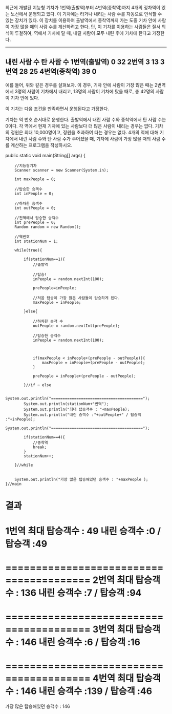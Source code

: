 	
  
  
최근에 개발된 지능형 기차가 1번역(출발역)부터 4번역(종착역)까지 4개의 정차역이 있는 노선에서 운행되고 있다. 
이 기차에는 타거나 내리는 사람 수를 자동으로 인식할 수 있는 장치가 있다. 
이 장치를 이용하여 출발역에서 종착역까지 가는 도중 기차 안에 사람이 가장 많을 때의 사람 수를 계산하려고 한다.
단, 이 기차를 이용하는 사람들은 질서 의식이 투철하여, 역에서 기차에 탈 때, 내릴 사람이 모두 내린 후에 기차에 탄다고 가정한다.

------------------------
내린 사람 수	탄 사람 수
1번역(출발역)	0	 32
2번역	        3	 13
3번역	        28 25
4번역(종착역)	39  0
-------------------------

예를 들어, 위와 같은 경우를 살펴보자. 
이 경우, 기차 안에 사람이 가장 많은 때는 2번역에서 3명의 사람이 기차에서 내리고, 
13명의 사람이 기차에 탔을 때로, 총 42명의 사람이 기차 안에 있다.

이 기차는 다음 조건을 만족하면서 운행된다고 가정한다.

기차는 역 번호 순서대로 운행한다.
출발역에서 내린 사람 수와 종착역에서 탄 사람 수는 0이다.
각 역에서 현재 기차에 있는 사람보다 더 많은 사람이 내리는 경우는 없다.
기차의 정원은 최대 10,000명이고, 정원을 초과하여 타는 경우는 없다.
4개의 역에 대해 기차에서 내린 사람 수와 탄 사람 수가 주어졌을 때, 기차에 사람이 가장 많을 때의 사람 수를 계산하는 프로그램을 작성하시오.
  
  
  
  
  
  
  
  
  
  
  
  public static void main(String[] args) {
		
		
		//지능형기차
		Scanner scanner = new Scanner(System.in);
		
		int maxPeople = 0;
		
		//탑승한 승객수
		int inPeople = 0;
		
		//하차한 승객수
		int outPeople = 0;
		
		//전역에서 탑승한 승객수
		int prePeople = 0;
		Random random = new Random();
		
		//역번호
		int stationNum = 1;

		while(true){

			if(stationNum==1){
				//출발역
				
				//탑승!
				inPeople = random.nextInt(100);
				
				prePeople=inPeople;
				
				//처음 탑승이 가장 많은 사람들이 탑승하게 된다.
				maxPeople = inPeople;
				
			}else{
				
				//하차한 승객 수
				outPeople = random.nextInt(prePeople);
				
				//탑승한 승객수
				inPeople = random.nextInt(100);
				
				
				
				if(maxPeople < inPeople+(prePeople - outPeople)){
					maxPeople = inPeople+(prePeople - outPeople);
				}
				
				prePeople = inPeople+(prePeople - outPeople);
				
			}//if ~ else

			System.out.println("========================================");
			System.out.println(stationNum+"번역");
			System.out.println("최대 탑승객수 : "+maxPeople);
			System.out.println("내린 승객수 :"+outPeople+" / 탑승객 :"+inPeople);
			System.out.println("========================================");
			
			if(stationNum==4){
				//종착역
				break;
			}
			stationNum++;
			
		}//while
		

		System.out.println("가장 많은 탑승해있던 승객수 : "+maxPeople );
	}//main




결과
========================================
1번역
최대 탑승객수 : 49
내린 승객수 :0 / 탑승객 :49
========================================
========================================
2번역
최대 탑승객수 : 136
내린 승객수 :7 / 탑승객 :94
========================================
========================================
3번역
최대 탑승객수 : 146
내린 승객수 :6 / 탑승객 :16
========================================
========================================
4번역
최대 탑승객수 : 146
내린 승객수 :139 / 탑승객 :46
========================================
가장 많은 탑승해있던 승객수 : 146
